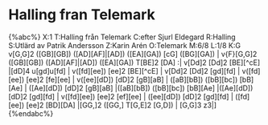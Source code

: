 # Halling fran Telemark

{%abc%}
X:1
T:Halling från Telemark
C:efter Sjurl Eldegard
R:Halling
S:Utlärd av Patrik Andersson
Z:Karin Arén
O:Telemark
M:6/8
L:1/8
K:G
v[G,G]2 ([GB][GB]) ([AD][AF]|[AD]) ([EA][GA]) [cG] ([BG][GA]) | v{F}[G,G]2 ([GB][GB]) ([AD][AF]|[AD]) ([EA][GA]) T[BE]2 [DA] :| 
v[Dd]2 [Dd]2 [BE][^cE] |[dD]4 u[gd]u[fd] | v([fd][ee]) [ee]2 [BE][^cE] | v[Dd]2 [Dd]2 [gd][fd] | v([fd][ee]) [ee]2 [fe][ee] | v([ee][dD]) [dD]2 [gB][aB] |
([aB][bB]) ([bB][bc]) [bB][Ae] | ([Ae][dD]) [dD]2 [gB][aB] |([aB][bB]) ([bB][bc]) [bB][Ae] |([Ae][dD]) [dD]2 [gd][fd] |
v([fd][ee]) [ee]2 [ef][ee] | ([ee][dD]) [dD]2 [gd][fd] | ([fd][ee]) [ee]2 [BD][DA] |[GG,]2 ([GG,] T[G,E]2 [G,D]) | [G,G]3 z3|]
{%endabc%}

